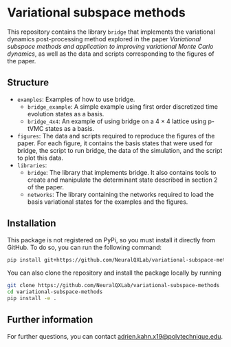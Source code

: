 # Variational subspace methods

This repository contains the library `bridge` that implements the variational dynamics post-processing method explored in the paper *Variational subspace methods and application to improving variational Monte Carlo dynamics*, as well as the data and scripts corresponding to the figures of the paper.

## Structure

- `examples`: Examples of how to use bridge.
    - `bridge_example`: A simple example using first order discretized time evolution states as a basis.
    - `bridge_4x4`: An example of using bridge on a $4 \times 4$ lattice using p-tVMC states as a basis.
- `figures`: The data and scripts required to reproduce the figures of the paper. For each figure, it contains the basis states that were used for bridge, the script to run bridge, the data of the simulation, and the script to plot this data.
- `libraries`:
    - `bridge`: The library that implements bridge. It also contains tools to create and manipulate the determinant state described in section 2 of the paper.
    - `networks`: The library containing the networks required to load the basis variational states for the examples and the figures.

## Installation

This package is not registered on PyPi, so you must install it directly from GitHub. To do so, you can run the following command:
```bash
pip install git+https://github.com/NeuralQXLab/variational-subspace-methods
```

You can also clone the repository and install the package locally by running
```bash
git clone https://github.com/NeuralQXLab/variational-subspace-methods
cd variational-subspace-methods
pip install -e .
```

## Further information
For further questions, you can contact adrien.kahn.x19@polytechnique.edu.